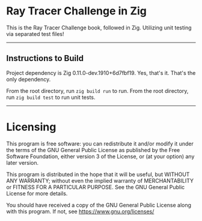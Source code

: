 # Ray Tracer Challenge in Zig

This is the Ray Tracer Challenge book, followed in Zig. Utilizing unit testing via separated test files!

-----

## Instructions to Build

Project dependency is Zig 0.11.0-dev.1910+6d7fbf19.
Yes, that's it. That's the only dependency.

From the root directory, run `zig build run` to run.
From the root directory, run `zig build test` to run unit tests.

-----

# Licensing

This program is free software: you can redistribute it and/or modify
it under the terms of the GNU General Public License as published by
the Free Software Foundation, either version 3 of the License, or
(at your option) any later version.

This program is distributed in the hope that it will be useful,
but WITHOUT ANY WARRANTY; without even the implied warranty of
MERCHANTABILITY or FITNESS FOR A PARTICULAR PURPOSE. See the
GNU General Public License for more details.

You should have received a copy of the GNU General Public License
along with this program. If not, see <https://www.gnu.org/licenses/>